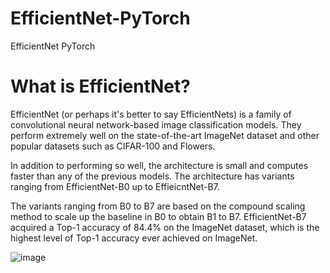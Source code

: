 # EfficientNet-PyTorch
EfficientNet PyTorch
# What is EfficientNet?
EfficientNet (or perhaps it's better to say EfficientNets) is a family of convolutional neural network-based image classification models. They perform extremely well on the state-of-the-art ImageNet dataset and other popular datasets such as CIFAR-100 and Flowers.

In addition to performing so well, the architecture is small and computes faster than any of the previous models. The architecture has variants ranging from EfficientNet-B0 up to EffieicntNet-B7.

The variants ranging from B0 to B7 are based on the compound scaling method to scale up the baseline in B0 to obtain B1 to B7. EfficientNet-B7 acquired a Top-1 accuracy of 84.4% on the ImageNet dataset, which is the highest level of Top-1 accuracy ever achieved on ImageNet.

![image](https://user-images.githubusercontent.com/50706192/159302886-40ae00f7-1840-48d4-9f34-9ec8734def29.png)
